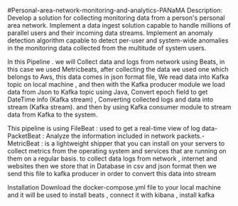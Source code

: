 #Personal-area-network-monitoring-and-analytics-PANaMA
Description: Develop a solution for collecting monitoring data from a person's personal area network. Implement a data ingest solution capable to handle millions of parallel users and their incoming data streams. Implement an anomaly detection algorithm capable to detect per-user and system-wide anomalies in the monitoring data collected from the multitude of system users.

In this Pipeline . we will Collect data and logs from network using Beats, in this case we used Metricbeats, after collecting the data we used one which belongs to Aws, this data comes in json format file, We read data into Kafka topic on local machine , and then with the Kafka producer module we load data from Json to Kafka topic using Java, Convert epoch field to get DateTime info (Kafka stream) , Converting collected logs and data into stream (Kafka stream).
and then by using Kafka consumer module to stream data from Kafka to the system.

This pipeline is using FileBeat : used to get a real-time view of log data- PacketBeat : Analyze the information included in network packets.- MetricBeat : is a lightweight shipper that you can install on your servers to collect metrics from the operating system and services that are running on them on a regular basis. to collect data logs from network , internet and websites then we store that in Database in csv and json format then we send this file to kafka producer in order to convert this data into stream

Installation Download the docker-compose.yml file to your local machine and it will be used to install beats , connect it with kibana , install kafka
